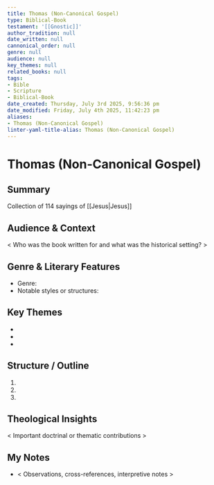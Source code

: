 ```yaml
---
title: Thomas (Non-Canonical Gospel)
type: Biblical-Book
testament: '[[Gnostic]]'
author_tradition: null
date_written: null
cannonical_order: null
genre: null
audience: null
key_themes: null
related_books: null
tags:
- Bible
- Scripture
- Biblical-Book
date_created: Thursday, July 3rd 2025, 9:56:36 pm
date_modified: Friday, July 4th 2025, 11:42:23 pm
aliases:
- Thomas (Non-Canonical Gospel)
linter-yaml-title-alias: Thomas (Non-Canonical Gospel)
---
```


# Thomas (Non-Canonical Gospel)

## Summary

Collection of 114 sayings of [[Jesus|Jesus]]


## Audience & Context
< Who was the book written for and what was the historical setting? >

## Genre & Literary Features
- Genre:  
- Notable styles or structures:  

## Key Themes
- 
- 
- 

## Structure / Outline
1.  
2.  
3.  

## Theological Insights
< Important doctrinal or thematic contributions >


## My Notes
- < Observations, cross-references, interpretive notes >
